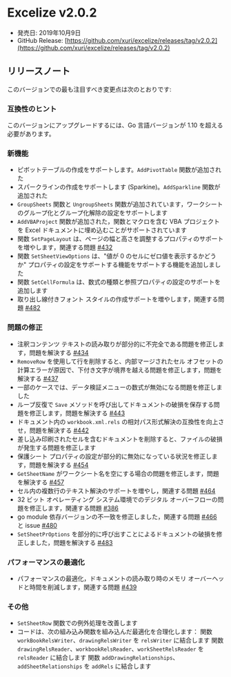 # Excelize v2.0.2

* 発売日: 2019年10月9日
* GitHub Release: [https://github.com/xuri/excelize/releases/tag/v2.0.2](https://github.com/xuri/excelize/releases/tag/v2.0.2)

## リリースノート

このバージョンでの最も注目すべき変更点は次のとおりです:

### 互換性のヒント

このバージョンにアップグレードするには、Go 言語バージョンが 1.10 を超える必要があります。

### 新機能

* ピボットテーブルの作成をサポートします。`AddPivotTable` 関数が追加された
* スパークラインの作成をサポートします (Sparkine)。`AddSparkline` 関数が追加された
* `GroupSheets` 関数と `UngroupSheets` 関数が追加されています，ワークシートのグループ化とグループ化解除の設定をサポートします
* `AddVBAProject` 関数が追加された，関数とマクロを含む VBA プロジェクトを Excel ドキュメントに埋め込むことがサポートされています
* 関数 `SetPageLayout` は、ページの幅と高さを調整するプロパティのサポートを増やします，関連する問題 [#432](https://github.com/xuri/excelize/issues/432)
* 関数 `SetSheetViewOptions` は、"値が 0 のセルにゼロ値を表示するかどうか" プロパティの設定をサポートする機能をサポートする機能を追加しました
* 関数 `SetCellFormula` は、数式の種類と参照プロパティの設定のサポートを追加します
* 取り出し線付きフォント スタイルの作成サポートを増やします，関連する問題 [#482](https://github.com/xuri/excelize/issues/482)

### 問題の修正

* 注釈コンテンツ テキストの読み取りが部分的に不完全である問題を修正します，問題を解決する [#434](https://github.com/xuri/excelize/issues/434)
* `RemoveRow` を使用して行を削除すると、内部マージされたセル オフセットの計算エラーが原因で、下付き文字が境界を越える問題を修正します，問題を解決する [#437](https://github.com/xuri/excelize/issues/437)
* 一部のケースでは、データ検証メニューの数式が無効になる問題を修正しました
* ループ反復で `Save` メソッドを呼び出してドキュメントの破損を保存する問題を修正します，問題を解決する [#443](https://github.com/xuri/excelize/issues/443)
* ドキュメント内の `workbook.xml.rels` の相対パス形式解決の互換性を向上させ，問題を解決する [#442](https://github.com/xuri/excelize/issues/442)
* 差し込み印刷されたセルを含むドキュメントを削除すると、ファイルの破損が発生する問題を修正します
* 保護シート プロパティの設定が部分的に無効になっている状況を修正します，問題を解決する [#454](https://github.com/xuri/excelize/issues/454)
* `GetSheetName` がワークシート名を空にする場合の問題を修正します，問題を解決する [#457](https://github.com/xuri/excelize/issues/457)
* セル内の複数行のテキスト解決のサポートを増やし，関連する問題 [#464](https://github.com/xuri/excelize/issues/464)
* 32 ビット オペレーティング システム環境でのデジタル オーバーフローの問題を修正します，関連する問題 [#386](https://github.com/xuri/excelize/issues/386)
* go module 依存バージョンの不一致を修正しました，関連する問題 [#466](https://github.com/xuri/excelize/issues/466) と issue [#480](https://github.com/xuri/excelize/issues/480)
* `SetSheetPrOptions` を部分的に呼び出すことによるドキュメントの破損を修正しました，問題を解決する [#483](https://github.com/xuri/excelize/issues/483)

### パフォーマンスの最適化

* パフォーマンスの最適化，ドキュメントの読み取り時のメモリ オーバーヘッドと時間を削減します，関連する問題 [#439](https://github.com/xuri/excelize/issues/439)

### その他

* `SetSheetRow` 関数での例外処理を改善します
* コードは、次の組み込み関数を組み込んだ最適化を合理化します：
関数 `workBookRelsWriter`、`drawingRelsWriter` を `relsWriter` に結合します
関数 `drawingRelsReader`、`workbookRelsReader`、`workSheetRelsReader` を `relsReader` に結合します
関数 `addDrawingRelationships`、`addSheetRelationships` を `addRels` に結合します
